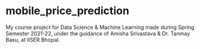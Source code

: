 # mobile_price_prediction
My course project for Data Science &amp; Machine Learning made during Spring Semester 2021-22, under the guidance of Amisha Srivastava &amp; Dr. Tanmay Basu, at IISER Bhopal.

